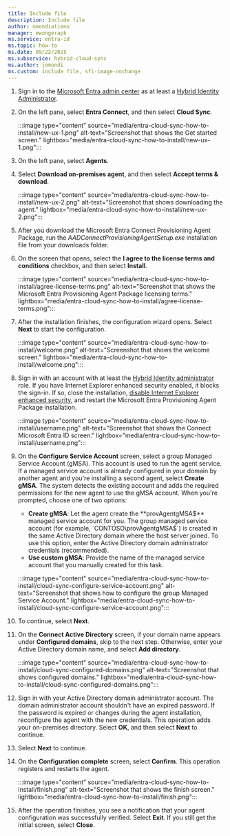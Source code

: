 ```yaml
---
title: Include file
description: Include file
author: omondiatieno
manager: mwongerapk
ms.service: entra-id
ms.topic: how-to
ms.date: 09/22/2025
ms.subservice: hybrid-cloud-sync
ms.author: jomondi
ms.custom: include file, sfi-image-nochange
---
```


1. Sign in to the [Microsoft Entra admin center](https://entra.microsoft.com) as at least a [Hybrid Identity Administrator](~/identity/role-based-access-control/permissions-reference.md#hybrid-identity-administrator).
1. On the left pane, select **Entra Connect**, and then select **Cloud Sync**.

   :::image type="content" source="media/entra-cloud-sync-how-to-install/new-ux-1.png" alt-text="Screenshot that shows the Get started screen." lightbox="media/entra-cloud-sync-how-to-install/new-ux-1.png":::

1. On the left pane, select **Agents**.
1. Select **Download on-premises agent**, and then select **Accept terms & download**.

   :::image type="content" source="media/entra-cloud-sync-how-to-install/new-ux-2.png" alt-text="Screenshot that shows downloading the agent." lightbox="media/entra-cloud-sync-how-to-install/new-ux-2.png":::

1. After you download the Microsoft Entra Connect Provisioning Agent Package, run the *AADConnectProvisioningAgentSetup.exe* installation file from your downloads folder.

1. On the screen that opens, select the **I agree to the license terms and conditions** checkbox, and then select **Install**.

   :::image type="content" source="media/entra-cloud-sync-how-to-install/agree-license-terms.png" alt-text="Screenshot that shows the Microsoft Entra Provisioning Agent Package licensing terms." lightbox="media/entra-cloud-sync-how-to-install/agree-license-terms.png":::

1. After the installation finishes, the configuration wizard opens. Select **Next** to start the configuration.

   :::image type="content" source="media/entra-cloud-sync-how-to-install/welcome.png" alt-text="Screenshot that shows the welcome screen." lightbox="media/entra-cloud-sync-how-to-install/welcome.png":::
   
1. Sign in with an account with at least the [Hybrid Identity administrator](/entra/identity/role-based-access-control/permissions-reference#hybrid-identity-administrator) role. If you have Internet Explorer enhanced security enabled, it blocks the sign-in. If so, close the installation, [disable Internet Explorer enhanced security](/troubleshoot/developer/browsers/security-privacy/enhanced-security-configuration-faq), and restart the Microsoft Entra Provisioning Agent Package installation.

   :::image type="content" source="media/entra-cloud-sync-how-to-install/username.png" alt-text="Screenshot that shows the Connect Microsoft Entra ID screen." lightbox="media/entra-cloud-sync-how-to-install/username.png":::

1. On the **Configure Service Account** screen, select a group Managed Service Account (gMSA). This account is used to run the agent service. If a managed service account is already configured in your domain by another agent and you're installing a second agent, select **Create gMSA**. The system detects the existing account and adds the required permissions for the new agent to use the gMSA account. When you're prompted, choose one of two options:

   - **Create gMSA**: Let the agent create the **provAgentgMSA$** managed service account for you. The group managed service account (for example, `CONTOSO\provAgentgMSA$`) is created in the same Active Directory domain where the host server joined. To use this option, enter the Active Directory domain administrator credentials (recommended).
   - **Use custom gMSA**: Provide the name of the managed service account that you manually created for this task.

   :::image type="content" source="media/entra-cloud-sync-how-to-install/cloud-sync-configure-service-account.png" alt-text="Screenshot that shows how to configure the group Managed Service Account." lightbox="media/entra-cloud-sync-how-to-install/cloud-sync-configure-service-account.png":::

1. To continue, select **Next**.

1. On the **Connect Active Directory** screen, if your domain name appears under **Configured domains**, skip to the next step. Otherwise, enter your Active Directory domain name, and select **Add directory**.

   :::image type="content" source="media/entra-cloud-sync-how-to-install/cloud-sync-configured-domains.png" alt-text="Screenshot that shows configured domains." lightbox="media/entra-cloud-sync-how-to-install/cloud-sync-configured-domains.png":::

1. Sign in with your Active Directory domain administrator account. The domain administrator account shouldn't have an expired password. If the password is expired or changes during the agent installation, reconfigure the agent with the new credentials. This operation adds your on-premises directory. Select **OK**, and then select **Next** to continue.

1. Select **Next** to continue.

1. On the **Configuration complete** screen, select **Confirm**. This operation registers and restarts the agent.

   :::image type="content" source="media/entra-cloud-sync-how-to-install/finish.png" alt-text="Screenshot that shows the finish screen." lightbox="media/entra-cloud-sync-how-to-install/finish.png":::

1. After the operation finishes, you see a notification that your agent configuration was successfully verified. Select **Exit**. If you still get the initial screen, select **Close**.
